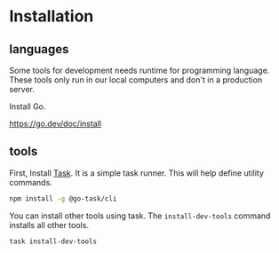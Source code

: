 # Installation
## languages
Some tools for development needs runtime for programming language.
These tools only run in our local computers and don't in a production server.

Install Go.

https://go.dev/doc/install

## tools
First, Install [Task](https://taskfile.dev). It is a simple task runner.
This will help define utility commands.

```zsh
npm install -g @go-task/cli
```

You can install other tools using task. The `install-dev-tools` command installs all other tools.

```zsh
task install-dev-tools
```
